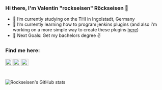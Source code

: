 ### Hi there, I'm Valentin "rockseisen" Röckseisen 👋

- 🔭 I’m currently studying on the THI in Ingolstadt, Germany
- 🌱 I’m currently learning how to program jenkins plugins (and also i'm working on a more simple way to create these plugins [here](https://github.com/rockseisen/jenkinsdevcli/tree/main))
- 🥅 Next Goals: Get my bachelors degree ✌️
<!-- 👯 I’m looking to collaborate on ...
- 🤔 I’m looking for help with ...
- 💬 Ask me about ...
- 📫 How to reach me: ...
- 😄 Pronouns: ...
- ⚡ Fun fact: ...-->


### Find me here:

[<img align="left" alt="rockseisen | Twitter" width="22px" src="https://cdn.jsdelivr.net/npm/simple-icons@v3/icons/twitter.svg" />][twitter] 
[<img align="left" alt="rockseisen | LinkedIn" width="22px" src="https://cdn.jsdelivr.net/npm/simple-icons@v3/icons/linkedin.svg" />][linkedin] 
[<img align="left" alt="rockseisen | Instagram" width="22px" src="https://cdn.jsdelivr.net/npm/simple-icons@v3/icons/instagram.svg" />][instagram] 

<br/>
<br/>
<br/>

![Rockseisen's GitHub stats](https://github-readme-stats.vercel.app/api?username=rockseisen&count_private=true&theme=tokyonight)  





[twitter]: https://twitter.com/rockseisen
[instagram]: https://instagram.com/rockseisen
[linkedin]: https://www.linkedin.com/in/rockseisen
